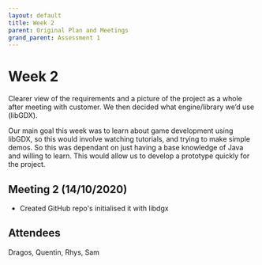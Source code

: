 ```yaml
---
layout: default
title: Week 2
parent: Original Plan and Meetings
grand_parent: Assessment 1
---
```


# Week 2

Clearer view of the requirements and a picture of the project as a whole after meeting with customer. We then decided what engine/library we’d use (libGDX).

Our main goal this week was to learn about game development using libGDX, so this would involve watching tutorials, and trying to make simple demos. So this was dependant on just having a base knowledge of Java and willing to learn. This would allow us to develop a prototype quickly for the project.

## Meeting 2 (14/10/2020)

* Created GitHub repo's initialised it with libdgx

## Attendees

Dragos, Quentin, Rhys, Sam
